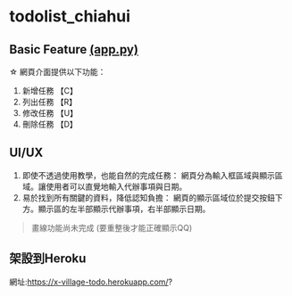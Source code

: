 # todolist_chiahui
## Basic Feature [(app.py)](https://github.com/Hsuchiahui/todolist_chiahui/blob/master/app.py)
☆ 網頁介面提供以下功能：
1. 新增任務 【C】
2. 列出任務 【R】
3. 修改任務 【U】
4. 刪除任務 【D】

## UI/UX
1. 即使不透過使用教學，也能自然的完成任務：
   網頁分為輸入框區域與顯示區域。讓使用者可以直覺地輸入代辦事項與日期。
2. 易於找到所有關鍵的資料，降低認知負擔：
    網頁的顯示區域位於提交按鈕下方。顯示區的左半部顯示代辦事項，右半部顯示日期。
>畫線功能尚未完成 (要重整後才能正確顯示QQ)



## 架設到Heroku
網址:https://x-village-todo.herokuapp.com/?